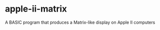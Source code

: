 apple-ii-matrix
===============

A BASIC program that produces a Matrix-like display on Apple II computers